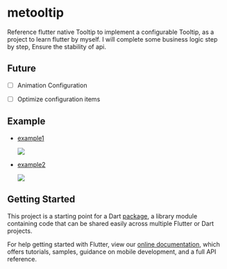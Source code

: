 # metooltip

Reference flutter native Tooltip to implement a configurable Tooltip, as a project to learn flutter by myself. I will complete some business logic step by step, Ensure the stability of api.

## Future

-   [ ] Animation Configuration

-   [ ] Optimize configuration items

## Example

-   [example1](./example/example-1/)

    ![](https://github.com/secret344/flutter-tooltip/blob/main/screenshots/example-1-1.png)

-   [example2](./example/example-2/)

    ![](https://github.com/secret344/flutter-tooltip/blob/main/screenshots/example-2.png)

## Getting Started

This project is a starting point for a Dart
[package](https://flutter.dev/developing-packages/),
a library module containing code that can be shared easily across
multiple Flutter or Dart projects.

For help getting started with Flutter, view our
[online documentation](https://flutter.dev/docs), which offers tutorials,
samples, guidance on mobile development, and a full API reference.
